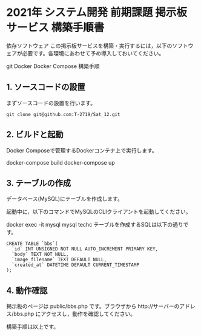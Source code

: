 # 2021年 システム開発 前期課題 掲示板サービス 構築手順書
依存ソフトウェア
この掲示板サービスを構築・実行するには，以下のソフトウェアが必要です。各環境にあわせて予め導入しておいてください。

git
Docker
Docker Compose
構築手順
## 1. ソースコードの設置
まずソースコードの設置を行います。


``git clone git@github.com:T-2719/Sat_12.git``


## 2. ビルドと起動
Docker Composeで管理するDockerコンテナ上で実行します。

docker-compose build
docker-compose up
## 3. テーブルの作成
データベース(MySQL)にテーブルを作成します。

起動中に，以下のコマンドでMySQLのCLIクライアントを起動してください。

docker exec -it mysql mysql techc
テーブルを作成するSQLは以下の通りです。


    CREATE TABLE `bbs`(
      `id` INT UNSIGNED NOT NULL AUTO_INCREMENT PRIMARY KEY,
      `body` TEXT NOT NULL,
      `image_filename` TEXT DEFAULT NULL,
      `created_at` DATETIME DEFAULT CURRENT_TIMESTAMP
    );


## 4. 動作確認
掲示板のページは public/bbs.php です。ブラウザから http://サーバーのアドレス/bbs.php にアクセスし，動作を確認してください。

構築手順は以上です。
